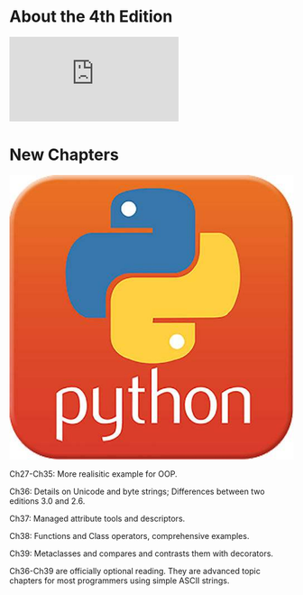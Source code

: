  # About the 4th Edition
 ![The Book Link](https://github.com/nickcafferry/Learning-Python-4th-Edition/blob/master/learning-python.pdf)
 
 # New Chapters 
 
 ![](https://github.com/nickcafferry/Learning-Python-4th-Edition/blob/master/Pictures/timg.jpg)
 
 Ch27-Ch35: More realisitic example for OOP.

 Ch36: Details on Unicode and byte strings; Differences between two editions 3.0 and 2.6.
 
 Ch37: Managed attribute tools and descriptors.
 
 Ch38: Functions and Class operators, comprehensive examples.
 
 Ch39: Metaclasses and compares and contrasts them with decorators.
 
 Ch36-Ch39 are officially optional reading. They are advanced topic chapters for most programmers using simple ASCII strings.
 
 

